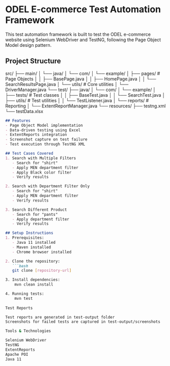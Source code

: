 # ODEL E-commerce Test Automation Framework

This test automation framework is built to test the ODEL e-commerce website using Selenium WebDriver and TestNG, following the Page Object Model design pattern.

## Project Structure

src/
├── main/
│   └── java/
│       └── com/
│           └── example/
│               ├── pages/           # Page Objects
│               │   ├── BasePage.java
│               │   ├── HomePage.java
│               │   └── SearchResultsPage.java
│               └── utils/           # Core utilities
│                   └── DriverManager.java
└── test/
├── java/
│   └── com/
│       └── example/
│           ├── tests/           # Test classes
│           │   ├── BaseTest.java
│           │   └── SearchTest.java
│           ├── utils/           # Test utilities
│           │   └── TestListener.java
│           └── reports/         # Reporting
│               └── ExtentReportManager.java
└── resources/
├── testng.xml
└── testData.xlsx


```markdown
## Features
- Page Object Model implementation
- Data-driven testing using Excel
- ExtentReports integration
- Screenshot capture on test failure
- Test execution through TestNG XML

## Test Cases Covered
1. Search with Multiple Filters
   - Search for "shirt"
   - Apply MEN department filter
   - Apply Black color filter
   - Verify results

2. Search with Department Filter Only
   - Search for "shirt"
   - Apply MEN department filter
   - Verify results

3. Search Different Product
   - Search for "pants"
   - Apply department filter
   - Verify results

## Setup Instructions
1. Prerequisites:
   - Java 11 installed
   - Maven installed
   - Chrome browser installed

2. Clone the repository:
   ```bash
   git clone [repository-url]

3. Install dependencies:
    mvn clean install

4. Running tests:
    mvn test
    
Test Reports

Test reports are generated in test-output folder
Screenshots for failed tests are captured in test-output/screenshots

Tools & Technologies

Selenium WebDriver
TestNG
ExtentReports
Apache POI
Java 11
 